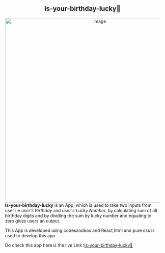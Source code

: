 # <h2 align="center">Is-your-birthday-lucky🎉</h2>
<div align="center">
<img width="600" alt="image" src="https://user-images.githubusercontent.com/74001727/187031148-032a1ec6-4327-4454-8dc1-7bf629a7d630.png">
</div>
<strong>Is-your-birthday-lucky</strong> is an App, which is used to take two inputs from user i.e <em>user's Birthday</em> and <em>user's Lucky Number</em>, by calculating sum of all birthday digits and by dividing the sum by lucky number and equating to zero gives users an output.
<p>
This App is developed using codesandbox and React,html and pure css is used to develop this app
</p>
Do check this app here is the live Link :<a href="https://csb-jlks9g.netlify.app/">Is-your-birthday-lucky🎉</a>

